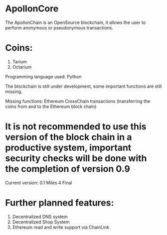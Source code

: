 # ApollonCore

The ApollonChain is an OpenSource blockchain, it allows the user to perform anonymous or pseudonymous transactions.

# Coins:
1) Tarium
2) Octarium

Programming language used: Python

The blockchain is still under development, some important functions are still missing.

Missing functions: Ethereum CrossChain transactions (transferring the coins from and to the Ethereum block chain)

# It is not recommended to use this version of the block chain in a productive system, important security checks will be done with the completion of version 0.9

Current version: 0.1 Miles 4 Final

# Further planned features:
1) Decentralized DNS system
2) Decentralized Shop System
3) Ethereum read and write support via ChainLink

